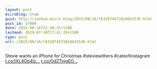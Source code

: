 ```yaml
---
layout: post
microblog: true
guid: http://joshua.micro.blog/2015/08/16/t632874572824641536.html
post_id: 37400
date: 2015-08-16T22:20:31+1100
lastmod: 2019-07-30T17:41:29+1100
type: post
url: /2015/08/16/t632874572824641536.html
---
```

Stevie wants an iPhone for Christmas #steviewithers #catsofinstagram [t.co/lXL4Gb4Iz...](http://t.co/lXL4Gb4Izn) [t.co/OdZTnigEO...](http://t.co/OdZTnigEO1)

